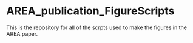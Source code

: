 # AREA_publication_FigureScripts
This is the repository for all of the scrpts used to make the figures in the AREA paper.
